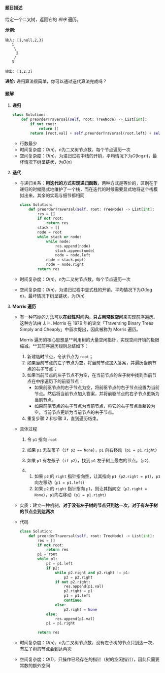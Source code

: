 #### 题目描述

给定一个二叉树，返回它的 *前序* 遍历。

 **示例:**

```
输入: [1,null,2,3]  
   1
    \
     2
    /
   3 

输出: [1,2,3]
```

**进阶:** 递归算法很简单，你可以通过迭代算法完成吗？



#### 题解

1. **递归**

   ```python
   class Solution:
       def preorderTraversal(self, root: TreeNode) -> List[int]:
           if not root:
               return []
           return [root.val] + self.preorderTraversal(root.left) + self.preorderTraversal(root.right)
   ```

   - 行数最少
   - 时间复杂度：$O(n)$，$n$为二叉树节点数，每个节点遍历一次
   - 空间复杂度：$O(n)$，为递归过程中栈的开销，平均情况下为$O(\log n)$，最坏情况下树呈链状，为$O(n)$

2. **迭代**

   - 与递归关系：**用迭代的方式实现递归函数**，两种方式是等价的，区别在于递归的时候隐式地维护了一个栈，而在迭代的时候需要显式地将这个栈模拟出来，其余的实现与细节都相同

     ```python
     class Solution:
         def preorderTraversal(self, root: TreeNode) -> List[int]:
             res = []
             if not root:
                 return res
             stack = []
             node = root
             while stack or node:
                 while node:
                     res.append(node)
                     stack.append(node)
                     node = node.left
                 node = stack.pop()
                 node = node.right
             return res
     ```

   - 时间复杂度：$O(n)$，$n$为二叉树节点数，每个节点遍历一次

   - 空间复杂度：$O(n)$，为递归过程中显式栈的开销，平均情况下为$O(\log n)$，最坏情况下树呈链状，为$O(n)$

3. **Morris 遍历**

   - 有一种巧妙的方法可以**在线性时间内，只占用常数空间**来实现前序遍历。这种方法由 J. H. Morris 在 1979 年的论文「Traversing Binary Trees Simply and Cheaply」中首次提出，因此被称为 Morris 遍历。

     Morris 遍历的核心思想是**利用树的大量空闲指针，实现空间开销的极限缩减。**其前序遍历规则总结如下：

     1. 新建临时节点，令该节点为 `root`；
     2. 如果当前节点的左子节点为空，将当前节点加入答案，并遍历当前节点的右子节点；
     3. 如果当前节点的左子节点不为空，在当前节点的左子树中找到当前节点在中序遍历下的前驱节点：
        - 如果前驱节点的右子节点为空，将前驱节点的右子节点设置为当前节点。然后将当前节点加入答案，并将前驱节点的右子节点更新为当前节点。
        - 如果前驱节点的右子节点为当前节点，将它的右子节点重新设为空。当前节点更新为当前节点的右子节点。
     4. 重复步骤 2 和步骤 3，直到遍历结束。

   - 具体过程

     1. 令 `p1` 指向 `root`

     2. 如果 `p1` 无左孩子（`if p2 == None`），`p1` 向右移动（`p1 = p1.right`）

     3. 如果 `p1` 有左孩子（`if p2`），找到 `p1` 左子树上最右的节点，（`p2`）

     4. 1. 如果 `p2` 的 `right` 指针指向空，让其指向 `p1`（`p2.right = p1`），`p1` 向左移动（`p1 = p1.left`）
        2. 如果 `p2` 的 `right` 指针指向 `p1`，则让其指向空（`p2.right = None`），`p1`向右移动（`p1 = p1.right`）

   - 实质：建立一种机制，**对于没有左子树的节点只到达一次，对于有左子树的节点会到达两次**

   - 代码

     ```python
     class Solution:
         def preorderTraversal(self, root: TreeNode) -> List[int]:
             res = []
             if not root:
                 return res
             p1 = root
             while p1:
                 p2 = p1.left
                 if p2:
                     while p2.right and p2.right != p1:
                         p2 = p2.right
                     if not p2.right:
                         res.append(p1.val)
                         p2.right = p1
                         p1 = p1.left
                         continue
                     else:
                         p2.right = None
                 else:
                     res.append(p1.val)
                 p1 = p1.right
                     
             return res
     ```

   - 时间复杂度：$O(n)$，$n$为二叉树节点数，没有左子树的节点只到达一次，有左子树的节点会到达两次

   - 空间复杂度：$O(1)$，只操作已经存在的指针（树的空闲指针），因此只需要常数的额外空间

